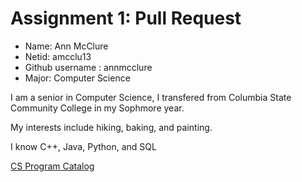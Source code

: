 # Assignment 1: Pull Request

- Name: Ann McClure
- Netid: amcclu13
- Github username : annmcclure
- Major: Computer Science

I am a senior in Computer Science, I transfered from Columbia State Community College in my Sophmore year. 

My interests include hiking, baking, and painting.

I know C++, Java, Python, and SQL

[CS Program Catalog](https://catalog.utk.edu/preview_program.php?catoid=34&poid=16680#tt7550)
